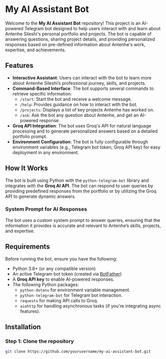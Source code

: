 # My AI Assistant Bot

Welcome to the **My AI Assistant Bot** repository! This project is an AI-powered Telegram bot designed to help users interact with and learn about Antenhe Sileshi's personal portfolio and projects. The bot is capable of answering questions, sharing project details, and providing personalized responses based on pre-defined information about Antenhe's work, expertise, and achievements.

## Features

- **Interactive Assistant**: Users can interact with the bot to learn more about Antenhe Sileshi’s professional journey, skills, and projects.
- **Command-Based Interface**: The bot supports several commands to retrieve specific information:
  - `/start`: Start the bot and receive a welcome message.
  - `/help`: Provides guidance on how to interact with the bot.
  - `/projects`: Displays a list of key projects Antenhe has worked on.
  - `/ask`: Ask the bot any question about Antenhe, and get an AI-powered response.
- **Groq API Integration**: The bot uses Groq's API for natural language processing and to generate personalized answers based on a detailed portfolio prompt.
- **Environment Configuration**: The bot is fully configurable through environment variables (e.g., Telegram bot token, Groq API key) for easy deployment in any environment.

## How It Works

The bot is built using Python with the `python-telegram-bot` library and integrates with the **Groq AI API**. The bot can respond to user queries by providing predefined responses from the portfolio or by utilizing the Groq API to generate dynamic answers. 

### System Prompt for AI Responses
The bot uses a custom system prompt to answer queries, ensuring that the information it provides is accurate and relevant to Antenhe’s skills, projects, and expertise.

## Requirements

Before running the bot, ensure you have the following:

- Python 3.8+ (or any compatible version)
- An active Telegram bot token (created via [BotFather](https://core.telegram.org/bots#botfather))
- A **Groq API key** to enable AI-powered responses.
- The following Python packages:
  - `python-dotenv` for environment variable management.
  - `python-telegram-bot` for Telegram bot interaction.
  - `requests` for making API calls to Groq.
  - `aiohttp` for handling asynchronous tasks (if you're integrating async features).

## Installation

### Step 1: Clone the repository
```bash
git clone https://github.com/yourusername/my-ai-assistant-bot.git
